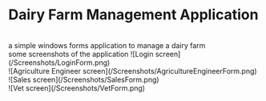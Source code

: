 # Dairy Farm Management Application #
<br>
a simple windows forms application to manage a dairy farm
<br>
some screenshots of the application
![Login screen](/Screenshots/LoginForm.png) <br>
![Agriculture Engineer screen](/Screenshots/AgricultureEngineerForm.png) <br>
![Sales screen](/Screenshots/SalesForm.png) <br>
![Vet screen](/Screenshots/VetForm.png) <br>

